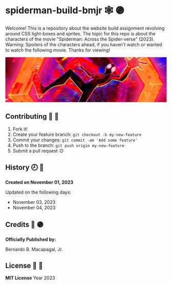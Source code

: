 # spiderman-build-bmjr :spider_web: :purple_circle:
Welcome! This is a repository about the website build assignment revolving around CSS light-boxes and sprites. The topic for this repo is about the characters of the movie "Spiderman: Across the Spider-verse" (2023). Warning: Spoilers of the characters ahead, if you haven't watch or wanted to watch the following movie. Thanks for viewing!

![Spiderverse Banner](/images/cover.jpg)

## Contributing :bookmark: :red_circle:
1. Fork it!
2. Create your feature branch: `git checkout -b my-new-feature`
3. Commit your changes: `git commit -am 'Add some feature'`
4. Push to the branch: `git push origin my-new-feature`
5. Submit a pull request :D

## History :clock8: :large_blue_circle:
__Created on November 01, 2023__

Updated on the following days:
- November 03, 2023
- November 04, 2023

## Credits 	:adult: :purple_circle:
__Officially Published by:__

Bernardo B. Macapagal, Jr.

## License :page_facing_up: :red_circle:
__MIT License__
Year 2023
